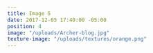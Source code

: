 ```yaml
---
title: Image 5
date: 2017-12-05 17:40:00 -05:00
position: 4
image: "/uploads/Archer-blog.jpg"
texture-image: "/uploads/textures/orange.png"
---
```


